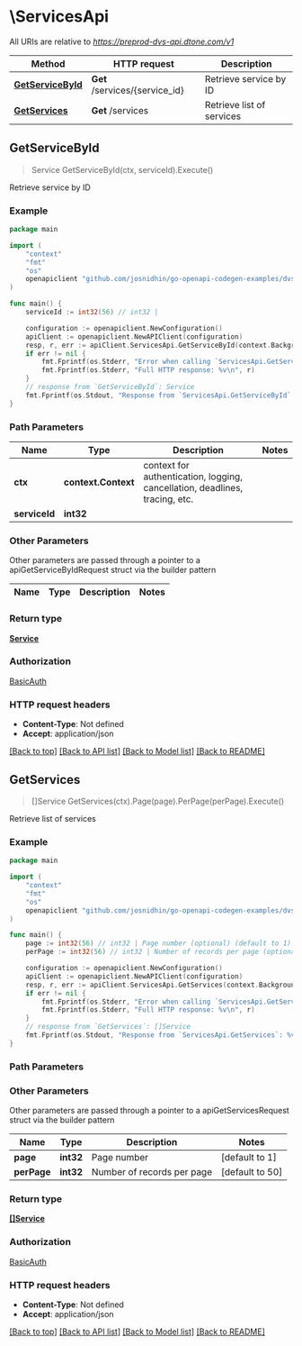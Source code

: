 # \ServicesApi

All URIs are relative to *https://preprod-dvs-api.dtone.com/v1*

Method | HTTP request | Description
------------- | ------------- | -------------
[**GetServiceById**](ServicesApi.md#GetServiceById) | **Get** /services/{service_id} | Retrieve service by ID
[**GetServices**](ServicesApi.md#GetServices) | **Get** /services | Retrieve list of services



## GetServiceById

> Service GetServiceById(ctx, serviceId).Execute()

Retrieve service by ID

### Example

```go
package main

import (
    "context"
    "fmt"
    "os"
    openapiclient "github.com/josnidhin/go-openapi-codegen-examples/dvsclient/dvsapi"
)

func main() {
    serviceId := int32(56) // int32 | 

    configuration := openapiclient.NewConfiguration()
    apiClient := openapiclient.NewAPIClient(configuration)
    resp, r, err := apiClient.ServicesApi.GetServiceById(context.Background(), serviceId).Execute()
    if err != nil {
        fmt.Fprintf(os.Stderr, "Error when calling `ServicesApi.GetServiceById``: %v\n", err)
        fmt.Fprintf(os.Stderr, "Full HTTP response: %v\n", r)
    }
    // response from `GetServiceById`: Service
    fmt.Fprintf(os.Stdout, "Response from `ServicesApi.GetServiceById`: %v\n", resp)
}
```

### Path Parameters


Name | Type | Description  | Notes
------------- | ------------- | ------------- | -------------
**ctx** | **context.Context** | context for authentication, logging, cancellation, deadlines, tracing, etc.
**serviceId** | **int32** |  | 

### Other Parameters

Other parameters are passed through a pointer to a apiGetServiceByIdRequest struct via the builder pattern


Name | Type | Description  | Notes
------------- | ------------- | ------------- | -------------


### Return type

[**Service**](Service.md)

### Authorization

[BasicAuth](../README.md#BasicAuth)

### HTTP request headers

- **Content-Type**: Not defined
- **Accept**: application/json

[[Back to top]](#) [[Back to API list]](../README.md#documentation-for-api-endpoints)
[[Back to Model list]](../README.md#documentation-for-models)
[[Back to README]](../README.md)


## GetServices

> []Service GetServices(ctx).Page(page).PerPage(perPage).Execute()

Retrieve list of services

### Example

```go
package main

import (
    "context"
    "fmt"
    "os"
    openapiclient "github.com/josnidhin/go-openapi-codegen-examples/dvsclient/dvsapi"
)

func main() {
    page := int32(56) // int32 | Page number (optional) (default to 1)
    perPage := int32(56) // int32 | Number of records per page (optional) (default to 50)

    configuration := openapiclient.NewConfiguration()
    apiClient := openapiclient.NewAPIClient(configuration)
    resp, r, err := apiClient.ServicesApi.GetServices(context.Background()).Page(page).PerPage(perPage).Execute()
    if err != nil {
        fmt.Fprintf(os.Stderr, "Error when calling `ServicesApi.GetServices``: %v\n", err)
        fmt.Fprintf(os.Stderr, "Full HTTP response: %v\n", r)
    }
    // response from `GetServices`: []Service
    fmt.Fprintf(os.Stdout, "Response from `ServicesApi.GetServices`: %v\n", resp)
}
```

### Path Parameters



### Other Parameters

Other parameters are passed through a pointer to a apiGetServicesRequest struct via the builder pattern


Name | Type | Description  | Notes
------------- | ------------- | ------------- | -------------
 **page** | **int32** | Page number | [default to 1]
 **perPage** | **int32** | Number of records per page | [default to 50]

### Return type

[**[]Service**](Service.md)

### Authorization

[BasicAuth](../README.md#BasicAuth)

### HTTP request headers

- **Content-Type**: Not defined
- **Accept**: application/json

[[Back to top]](#) [[Back to API list]](../README.md#documentation-for-api-endpoints)
[[Back to Model list]](../README.md#documentation-for-models)
[[Back to README]](../README.md)

